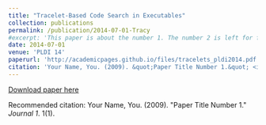 ```yaml
---
title: "Tracelet-Based Code Search in Executables"
collection: publications
permalink: /publication/2014-07-01-Tracy
#excerpt: 'This paper is about the number 1. The number 2 is left for future work.'
date: 2014-07-01
venue: 'PLDI 14'
paperurl: 'http://academicpages.github.io/files/tracelets_pldi2014.pdf'
citation: 'Your Name, You. (2009). &quot;Paper Title Number 1.&quot; <i>Journal 1</i>. 1(1).'
---
```


[Download paper here](http://academicpages.github.io/files/paper1.pdf)

Recommended citation: Your Name, You. (2009). "Paper Title Number 1." <i>Journal 1</i>. 1(1).